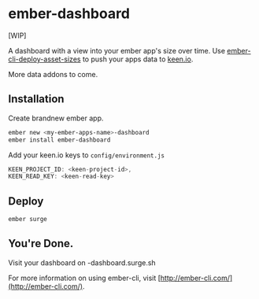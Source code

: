 # ember-dashboard

[WIP]

A dashboard with a view into your ember app's size over time.
Use [ember-cli-deploy-asset-sizes](https://github.com/kiwiupover/ember-cli-deploy-asset-sizes) to push your apps data to [keen.io](https://keen.io).

More data addons to come.

## Installation
Create brandnew ember app.

```sh
ember new <my-ember-apps-name>-dashboard
ember install ember-dashboard
```

Add your keen.io keys to `config/environment.js`

```js
KEEN_PROJECT_ID: <keen-project-id>,
KEEN_READ_KEY: <keen-read-key>
```

## Deploy

```sh
ember surge
```

## You're Done.
Visit your dashboard on <my-ember-apps-name>-dashboard.surge.sh

For more information on using ember-cli, visit [http://ember-cli.com/](http://ember-cli.com/).
